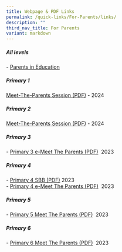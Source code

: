```yaml
---
title: Webpage & PDF Links
permalink: /quick-links/For-Parents/links/
description: ""
third_nav_title: For Parents
variant: markdown
---
```

##### All levels
\-&nbsp;[Parents in Education](https://www.schoolbag.edu.sg/)

##### Primary 1
[Meet-The-Parents Session (PDF)](https://go.gov.sg/gesps-p1-mtp-2024) - 2024

##### Primary 2
[Meet-The-Parents Session (PDF)](https://go.gov.sg/gesps-p2-mtp-2024) - 2024

##### Primary 3
\-&nbsp;[Primary 3&nbsp;e-Meet The Parents (PDF)](https://go.gov.sg/p3p4-emtp-2023)&nbsp; 2023

##### Primary 4
\-&nbsp;[Primary 4 SBB (PDF)](https://for.edu.sg/gesps-p4sbb-slides2023)&nbsp;2023<br>
\-&nbsp;[Primary 4 e-Meet The Parents (PDF)](https://go.gov.sg/p3p4-emtp-2023)&nbsp; 2023<br>


##### Primary 5
\-&nbsp;[Primary 5 Meet The Parents (PDF)](https://go.gov.sg/p5p6-mtp-2023)&nbsp; 2023

##### Primary 6
\-&nbsp;[Primary 6 Meet The Parents (PDF)](https://go.gov.sg/p5p6-mtp-2023)&nbsp; 2023